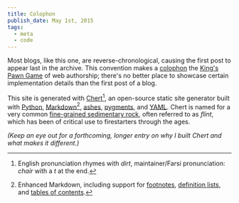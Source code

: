 ```yaml
---
title: Colophon
publish_date: May 1st, 2015
tags:
  - meta
  - code
---
```


Most blogs, like this one, are reverse-chronological,
causing the first post to appear last in the archive. This convention
makes a [colophon][colophon] the [King's Pawn Game][kingspawn] of web
authorship; there's no better place to showcase certain implementation
details than the first post of a blog.

This site is generated with [Chert][chert_github][^pronounce], an
open-source static site generator built with [Python][python],
[Markdown][markdown][^emd], [ashes][ashes], [pygments][pygments], and
[YAML][yaml]. Chert is named for a very common [fine-grained
sedimentary rock][chert_rock], often referred to as *flint*, which has
been of critical use to firestarters through the ages.

*(Keep an eye out for a forthcoming, longer entry on why I built Chert
and what makes it different.)*

[^pronounce]: English pronunciation rhymes with *dirt*,
   maintainer/Farsi pronunciation: *chair* with a *t* at the end.
[^emd]: Enhanced Markdown, including support for
   [footnotes][footnotes], [definition lists][deflists], and [tables of
   contents][tocs].

[colophon]: https://en.wiktionary.org/wiki/colophon
[kingspawn]: https://en.wikipedia.org/wiki/King's_Pawn_Game
[chert_github]: https://github.com/mahmoud/chert
[chert_rock]: https://en.wikipedia.org/wiki/Chert
[python]: http://python.org
[markdown]: https://en.wikipedia.org/wiki/Markdown
[footnotes]: https://pythonhosted.org/Markdown/extensions/footnotes.html#syntax
[deflists]: https://pythonhosted.org/Markdown/extensions/definition_lists.html#syntax
[tocs]: https://pythonhosted.org/Markdown/extensions/toc.html#syntax
[ashes]: https://github.com/mahmoud/ashes
[yaml]: https://en.wikipedia.org/wiki/YAML
[pygments]: http://pygments.org/
